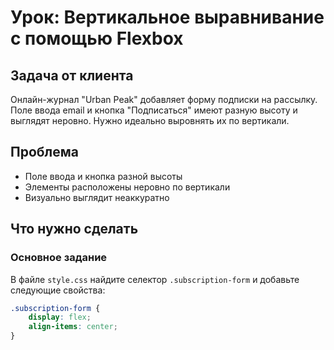 # Урок: Вертикальное выравнивание с помощью Flexbox

## Задача от клиента
Онлайн-журнал "Urban Peak" добавляет форму подписки на рассылку. Поле ввода email и кнопка "Подписаться" имеют разную высоту и выглядят неровно. Нужно идеально выровнять их по вертикали.

## Проблема
- Поле ввода и кнопка разной высоты
- Элементы расположены неровно по вертикали
- Визуально выглядит неаккуратно

## Что нужно сделать

### Основное задание
В файле `style.css` найдите селектор `.subscription-form` и добавьте следующие свойства:

```css
.subscription-form {
    display: flex;
    align-items: center;
}

